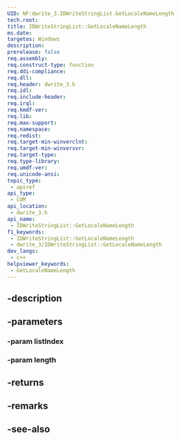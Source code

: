 ```yaml
---
UID: NF:dwrite_3.IDWriteStringList.GetLocaleNameLength
tech.root: 
title: IDWriteStringList::GetLocaleNameLength
ms.date: 
targetos: Windows
description: 
prerelease: false
req.assembly: 
req.construct-type: function
req.ddi-compliance: 
req.dll: 
req.header: dwrite_3.h
req.idl: 
req.include-header: 
req.irql: 
req.kmdf-ver: 
req.lib: 
req.max-support: 
req.namespace: 
req.redist: 
req.target-min-winverclnt: 
req.target-min-winversvr: 
req.target-type: 
req.type-library: 
req.umdf-ver: 
req.unicode-ansi: 
topic_type:
 - apiref
api_type:
 - COM
api_location:
 - dwrite_3.h
api_name:
 - IDWriteStringList::GetLocaleNameLength
f1_keywords:
 - IDWriteStringList::GetLocaleNameLength
 - dwrite_3/IDWriteStringList::GetLocaleNameLength
dev_langs:
 - c++
helpviewer_keywords:
 - GetLocaleNameLength
---
```


## -description

## -parameters

### -param listIndex

### -param length

## -returns

## -remarks

## -see-also

